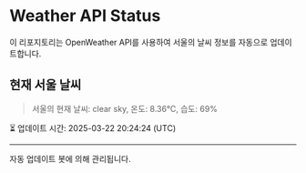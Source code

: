 
# Weather API Status

이 리포지토리는 OpenWeather API를 사용하여 서울의 날씨 정보를 자동으로 업데이트합니다.

## 현재 서울 날씨
> 서울의 현재 날씨: clear sky, 온도: 8.36°C, 습도: 69%

⏳ 업데이트 시간: 2025-03-22 20:24:24 (UTC)

---
자동 업데이트 봇에 의해 관리됩니다.
